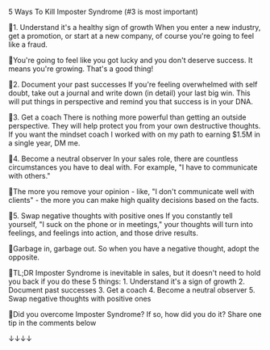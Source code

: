 5 Ways To Kill Imposter Syndrome (#3 is most important)

1. Understand it's a healthy sign of growth When you enter a new
industry, get a promotion, or start at a new company, of course you're
going to feel like a fraud.

You're going to feel like you got lucky and you don't deserve success.
It means you're growing. That's a good thing!

2. Document your past successes If you're feeling overwhelmed with self
doubt, take out a journal and write down (in detail) your last big win.
This will put things in perspective and remind you that success is in
your DNA.

3. Get a coach There is nothing more powerful than getting an outside
perspective. They will help protect you from your own destructive
thoughts. If you want the mindset coach I worked with on my path to
earning \$1.5M in a single year, DM me.

4. Become a neutral observer In your sales role, there are countless
circumstances you have to deal with. For example, "I have to communicate
with others."

The more you remove your opinion - like, "I don't communicate well with
clients" - the more you can make high quality decisions based on the
facts.

5. Swap negative thoughts with positive ones If you constantly tell
yourself, "I suck on the phone or in meetings," your thoughts will turn
into feelings, and feelings into action, and those drive results.

Garbage in, garbage out. So when you have a negative thought, adopt the
opposite.

TL;DR Imposter Syndrome is inevitable in sales, but it doesn't need to
hold you back if you do these 5 things: 1. Understand it's a sign of
growth 2. Document past successes 3. Get a coach 4. Become a neutral
observer 5. Swap negative thoughts with positive ones

Did you overcome Imposter Syndrome? If so, how did you do it? Share one
tip in the comments below

↓↓↓↓


